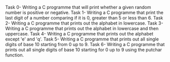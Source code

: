 Task 0- Writing a C programme that will print whether a given random number is positive or negative.
Task 1- Writing a C programme that print the last digit of a number comparing if it is 0, greater than 5 or less than 6.
Task 2- Writing a C programme that prints out the alphabet in lowercase.
Task 3- Writing a C programme that prints out the alphabet in lowercase and then uppercase.
Task 4- Writing a C programme that prints out the alphabet except 'e' and 'q'.
Task 5- Writing a C programme that prints out all single digits of base 10 starting from 0 up to 9.
Task 6- Writing a C programme that prints out all single digits of base 10 starting for 0 up to 9 using the putchar function.
